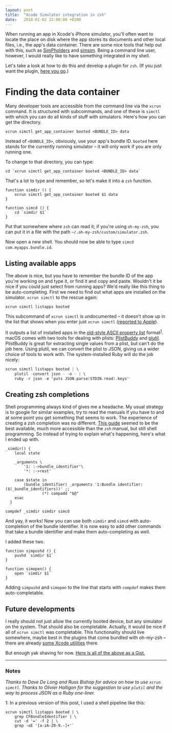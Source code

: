 ```yaml
---
layout: post
title:  "Xcode Simulator integration in zsh"
date:   2018-01-02 22:00:00 +0200
---
```


When running an app in Xcode's iPhone simulator, you'll often want to locate the place on disk where the app stores its documents and other local files, i.e., the app's data container.  There are some nice tools that help out with this, such as [SimPholders](https://simpholders.com/) and [simsim](https://github.com/dsmelov/simsim).  Being a command line user, however, I would really like to have something integrated in my shell.

Let's take a look at how to do this and develop a plugin for `zsh`.  (If you just want the plugin, [here you go](https://gist.github.com/skagedal/6fda34e0bc5f532e02dd51314554bcdd).)

# Finding the data container 

Many developer tools are accessible from the command line via the `xcrun` command.  It is structured with subcommands, and one of these is `simctl` with which you can do all kinds of stuff with simulators.  Here's how you can get the directory.  

```shell
xcrun simctl get_app_container booted <BUNDLE_ID> data
```

Instead of `<BUNDLE_ID>`, obviously, use your app's bundle ID.  `booted` here stands for the currently running simulator – it will only work if you are only running one. 

To change to that directory, you can type:

```shell
cd `xcrun simctl get_app_container booted <BUNDLE_ID> data`
```

That's a lot to type and remember, so let's make it into a `zsh` function.

```shell
function simdir () { 
	xcrun simctl get_app_container booted $1 data 
}

function simcd () {
	cd `simdir $1`
}
```

Put that somewhere where `zsh` can read it; if you're using `oh-my-zsh`, you can put it in a file with the path `~/.oh-my-zsh/custom/simulator.zsh`.  

Now open a new shell.  You should now be able to type `simcd com.myapps.bundle.id`. 

## Listing available apps

The above is nice, but you have to remember the bundle ID of the app you're working on and type it, or find it and copy and paste.  Wouldn't it be nice if you could just select from running apps?  We'd really like this thing to be auto-completing.  First we need to find out what apps are installed on the simulator.  `xcrun simctl` to the rescue again:

```shell
xcrun simctl listapps booted
```

This subcommand of `xcrun simctl` is undocumented – it doesn't show up in the list that shows when you enter just `xcrun simctl` ([reported to Apple](http://www.openradar.me/radar?id=4966454411657216)). 

It outputs a list of installed apps in the [old-style ASCII property list](https://developer.apple.com/library/content/documentation/Cocoa/Conceptual/PropertyLists/OldStylePlists/OldStylePLists.html) format<sup>[1](#myfootnote1)</sup>.  macOS comes with two tools for dealing with plists: [PlistBuddy](https://developer.apple.com/legacy/library/documentation/Darwin/Reference/ManPages/man8/PlistBuddy.8.html) and [plutil](https://developer.apple.com/legacy/library/documentation/Darwin/Reference/ManPages/man1/plutil.1.html). PlistBuddy is great for extracting single values from a plist, but can't do the job here. Using plutil, we can convert the plist to JSON, giving us a wider choice of tools to work with.  The system-installed Ruby will do the job nicely: 

```swift
xcrun simctl listapps booted | \
    plutil -convert json - -o - | \
    ruby -r json -e 'puts JSON.parse(STDIN.read).keys'
```


## Creating zsh completions

Shell programming always kind of gives me a headache.  My usual strategy is to google for similar examples, try to read the manuals if you have to and at some point you get something that seems to work.  The experience of creating a zsh completion was no different.  [This guide](https://github.com/zsh-users/zsh-completions/blob/master/zsh-completions-howto.org) seemed to be the best available, much more accessible than the `zsh` manual, but still shell programming.  So instead of trying to explain what's happening, here's what I ended up with. 

```shell
_simdir() {
	local state

	_arguments \
		'1: :->bundle_identifier'\
		'*: :->rest'

	case $state in
		(bundle_identifier) _arguments '1:Bundle identifier:($(_bundle_identifiers))' ;;
              	(*) compadd "$@"
  	esac
  }

compdef _simdir simdir simcd
```

And yay, it works! Now you can use both `simdir` and `simcd` with auto-completion of the bundle identifier. It is now easy to add other commands that take a bundle identifier and make them auto-completing as well. 

I added these two. 

```shell
function simpushd () { 
	pushd `simdir $1` 
}

function simopen() {
	open `simdir $1`
}
```

Adding `simpushd` and `simopen` to the line that starts with `compdef` makes them auto-completable. 

## Future developments

I really should not just allow the currently booted device, but any simulator on the system.  That should also be completable.  Actually, it would be nice if all of `xcrun simctl` was completable.  This functionality should live somewhere, maybe best in the plugins that come bundled with oh-my-zsh – there are already [some Xcode utilities](https://github.com/robbyrussell/oh-my-zsh/tree/master/plugins/xcode) there. 

But enough yak shaving for now.  [Here is all of the above as a Gist.](https://gist.github.com/skagedal/6fda34e0bc5f532e02dd51314554bcdd)

---

### Notes

_Thanks to Dave De Long and Russ Bishop for advice on how to use `xcrun simctl`. Thanks to Olivier Halligon for the suggestion to use `plutil` and the way to process JSON as a Ruby one-liner._ 

<a name="grep_footnote">1</a>: In a previous version of this post, I used a shell pipeline like this:

```shell
xcrun simctl listapps booted | \
	grep CFBundleIdentifier | \
	cut -d '=' -f 2 | \
	grep -oE '[a-zA-Z0-9.-]+'`
```

